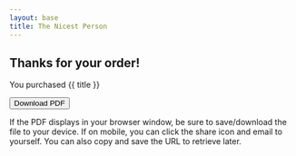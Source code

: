 ```yaml
---
layout: base
title: The Nicest Person
---
```



<div class="big-card">


## Thanks for your order!

You purchased {{ title }} 

<div class="buttons-centered">
<a href="/pdfs/the-nicest-person.pdf">
<button class="round-button2">Download PDF</button>
</a>

If the PDF displays in your browser window, be sure to save/download the file to your device. If on mobile, you can click the share icon and email to yourself. You can also copy and save the URL to retrieve later.

</div>
</div>
